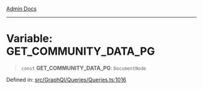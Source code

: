 [Admin Docs](/)

***

# Variable: GET\_COMMUNITY\_DATA\_PG

> `const` **GET\_COMMUNITY\_DATA\_PG**: `DocumentNode`


Defined in: [src/GraphQl/Queries/Queries.ts:1016](https://github.com/PalisadoesFoundation/talawa-admin/blob/main/src/GraphQl/Queries/Queries.ts#L1016)

